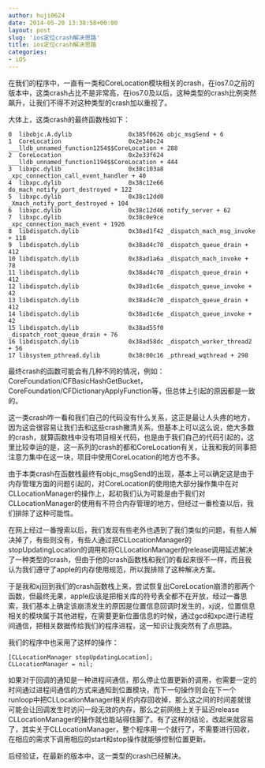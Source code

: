 ```yaml
---
author: huji0624
date: 2014-05-20 13:38:58+00:00
layout: post
slug: 'ios定位crash解决思路'
title: ios定位crash解决思路
categories:
- iOS
---
```


在我们的程序中，一直有一类和CoreLocation模块相关的crash，在ios7.0之前的版本中，这类crash占比不是非常高，在ios7.0及以后，这种类型的crash比例突然飙升，让我们不得不对这种类型的crash加以重视了。

大体上，这类crash的最终函数栈如下：

	0  libobjc.A.dylib                0x385f0626 objc_msgSend + 6
	1  CoreLocation                   0x2e340c24 ___lldb_unnamed_function1254$$CoreLocation + 288
	2  CoreLocation                   0x2e33f624 ___lldb_unnamed_function1194$$CoreLocation + 444
	3  libxpc.dylib                   0x38c103a8 _xpc_connection_call_event_handler + 40
	4  libxpc.dylib                   0x38c12e66 do_mach_notify_port_destroyed + 122
	5  libxpc.dylib                   0x38c12dd0 _Xmach_notify_port_destroyed + 104
	6  libxpc.dylib                   0x38c12d46 notify_server + 62
	7  libxpc.dylib                   0x38c0e9ce _xpc_connection_mach_event + 1926
	8  libdispatch.dylib              0x38ad1f42 _dispatch_mach_msg_invoke + 118
	9  libdispatch.dylib              0x38ad4c70 _dispatch_queue_drain + 412
	10 libdispatch.dylib              0x38ad1a6a _dispatch_mach_invoke + 78
	11 libdispatch.dylib              0x38ad4c70 _dispatch_queue_drain + 412
	12 libdispatch.dylib              0x38ad1c6e _dispatch_queue_invoke + 42
	13 libdispatch.dylib              0x38ad4c70 _dispatch_queue_drain + 412
	14 libdispatch.dylib              0x38ad1c6e _dispatch_queue_invoke + 42
	15 libdispatch.dylib              0x38ad55f0 _dispatch_root_queue_drain + 76
	16 libdispatch.dylib              0x38ad58dc _dispatch_worker_thread2 + 56
	17 libsystem_pthread.dylib        0x38c00c16 _pthread_wqthread + 298

最终crash的函数可能会有几种不同的情况，例如：CoreFoundation/CFBasicHashGetBucket，CoreFoundation/CFDictionaryApplyFunction等，但总体上引起的原因都是一致的。

这一类crash咋一看和我们自己的代码没有什么关系，这正是最让人头疼的地方，因为这会很容易让我们去和这些crash撇清关系，但基本上可以这么说，绝大多数的crash，就算函数栈中没有项目相关代码，也是由于我们自己的代码引起的，这里比较幸运的是，这一系列的crash的都和CoreLocation有关，让我和我的同事把注意力集中在这一块，项目中使用CoreLocation的地方也不多。

由于本类crash在函数栈最终有objc_msgSend的出现，基本上可以确定这是由于内存管理方面的问题引起的，对CoreLocation的使用绝大部分操作集中在对CLLocationManager的操作上，起初我们认为可能是由于我们对CLLocationManager的使用有不符合内存管理的地方，但经过一番检查以后，我们排除了这种可能性。

在网上经过一番搜索以后，我们发现有些老外也遇到了我们类似的问题，有些人解决掉了，有些则没有，有些人通过把CLLocationManager的stopUpdatingLocation的调用和将CLLocationManager的release调用延迟解决了一种类型的crash，但由于他的crash函数栈和我们的看起来很不一样，而且我认为我们遵守了apple的内存使用规范，所以我排除了这种解决方案。

于是我和xj回到我们的crash函数栈上来，尝试恢复出CoreLocation崩溃的那两个函数，但最终无果，apple应该是把相关库的符号表全都不在开放，经过一番思索，我们基本上确定该崩溃发生的原因是位置信息回调时发生的，xj说，位置信息相关的模块属于其他进程，在需要更新位置信息的时候，通过gcd和xpc进行进程间通信，把相关数据传给我们的程序进程，这一知识让我突然有了点思路。

我们的程序中也采用了这样的操作：

	[CLLocationManager stopUpdatingLocation];
	CLLocationManager = nil;

如果对于回调的通知是一种进程间通信，那么停止位置更新的调用，也需要一定的时间通过进程间通信的方式来通知到位置模块，而下一句操作则会在下一个runloop中把CLLocationManager相关的内存回收掉，那么这之间的时间差就很可能会让回调发生时访问一段无效的内存，那么之前网络上关于延迟release CLLocationManager的操作就也能站得住脚了。有了这样的结论，改起来就容易了，其实关于CLLocationManager，整个程序用一个就行了，不需要进行回收，在相应的需求下调用相应的start和stop操作就能够控制位置更新。

后经验证，在最新的版本中，这一类型的crash已经解决。
